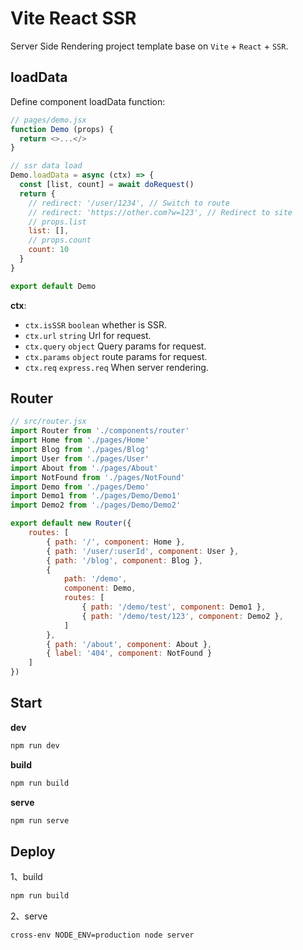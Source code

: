 # Vite React SSR

Server Side Rendering project template base on `Vite` + `React` + `SSR`.

## loadData

Define component loadData function:

```js
// pages/demo.jsx
function Demo (props) {
  return <>...</>
}

// ssr data load
Demo.loadData = async (ctx) => {
  const [list, count] = await doRequest()
  return {
    // redirect: '/user/1234', // Switch to route
    // redirect: 'https://other.com?w=123', // Redirect to site
    // props.list
    list: [],
    // props.count
    count: 10
  }
}

export default Demo
```

**ctx**:

+ `ctx.isSSR` `boolean` whether is SSR.
+ `ctx.url` `string` Url for request.
+ `ctx.query` `object` Query params for request.
+ `ctx.params` `object` route params for request.
+ `ctx.req` `express.req` When server rendering.


## Router

```js
// src/router.jsx
import Router from './components/router'
import Home from './pages/Home'
import Blog from './pages/Blog'
import User from './pages/User'
import About from './pages/About'
import NotFound from './pages/NotFound'
import Demo from './pages/Demo'
import Demo1 from './pages/Demo/Demo1'
import Demo2 from './pages/Demo/Demo2'

export default new Router({
    routes: [
        { path: '/', component: Home },
        { path: '/user/:userId', component: User },
        { path: '/blog', component: Blog },
        {
            path: '/demo',
            component: Demo,
            routes: [
                { path: '/demo/test', component: Demo1 },
                { path: '/demo/test/123', component: Demo2 },
            ]
        },
        { path: '/about', component: About },
        { label: '404', component: NotFound }
    ]
})
```

## Start

**dev**

```sh
npm run dev
```

**build**

```sh
npm run build
```

**serve**

```sh
npm run serve
```

## Deploy

1、build

```sh
npm run build
```

2、serve

```sh
cross-env NODE_ENV=production node server
```
